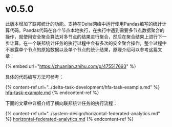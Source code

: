 # v0.5.0

此版本增加了联邦统计的功能。支持在Delta网络中运行使用Pandas编写的统计计算代码。Pandas代码在各个节点本地执行，在执行中遇到需要多节点数据聚合的操作，就使用安全聚合算法对多节点的结果进行聚合，然后在聚合结果上进行下一步计算。在一个联邦统计任务的执行过程中会有多次的安全聚合操作，整个过程中不暴露单个节点的原始数据以及单个节点的统计结果，原理介绍可以参考这篇文章：

{% embed url="https://zhuanlan.zhihu.com/p/475517693" %}

具体的代码编写方法可参考：

{% content-ref url="../delta-task-development/hfa-task-example.md" %}
[hfa-task-example.md](../delta-task-development/hfa-task-example.md)
{% endcontent-ref %}

下面的文章中详细介绍了横向联邦统计任务的执行流程：

{% content-ref url="../system-design/horizontal-federated-analytics.md" %}
[horizontal-federated-analytics.md](../system-design/horizontal-federated-analytics.md)
{% endcontent-ref %}

